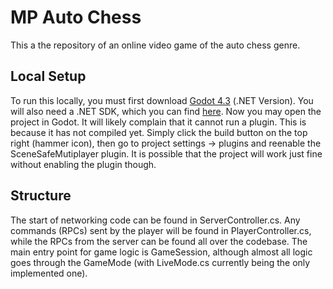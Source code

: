 # MP Auto Chess
This a the repository of an online video game of the auto chess genre.
## Local Setup
To run this locally, you must first download [Godot 4.3](https://godotengine.org/download/archive/4.3-stable/) (.NET Version).
You will also need a .NET SDK, which you can find [here](https://dotnet.microsoft.com/en-us/download/visual-studio-sdks).
Now you may open the project in Godot.
It will likely complain that it cannot run a plugin. This is because it has not compiled yet. Simply click the build button on the top right (hammer icon), then go to project settings -> plugins and reenable the SceneSafeMutiplayer plugin.
It is possible that the project will work just fine without enabling the plugin though.
## Structure
The start of networking code can be found in ServerController.cs. Any commands (RPCs) sent by the player will be found in PlayerController.cs, while the RPCs from the server can be found all over the codebase.
The main entry point for game logic is GameSession, although almost all logic goes through the GameMode (with LiveMode.cs currently being the only implemented one).